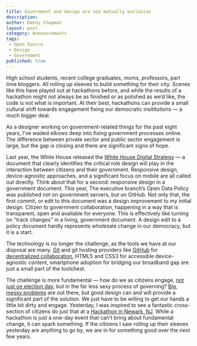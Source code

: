 ```yaml
---
title: Government and design are not mutually exclusive 
description:
author: Danny Chapman
layout: post
category: Announcements
tags:
 - Open Source
 - Design
 - Government
published: true
---
```


High school students, recent college graduates, moms, professors, part time bloggers. All rolling up sleeves to build something for their city. Scenes like this have played out at hackathons before, and while the results of a hackathon might not always be as finished or as polished as we’d like, the code is not what is important. At their best, hackathons can provide a small cultural shift towards engagement fixing our democratic insititutions — a much bigger deal. 

As a designer working on government-related things for the past eight years, I’ve waded  elbows deep into fixing government processes online. The difference between private sector and public sector engagement is large, but the gap is closing and there are significant signs of hope. 

Last year, the White House released the [White House Digital Strategy](http://www.whitehouse.gov/sites/default/files/omb/egov/digital-government/digital-government.html) — a document that clearly identifies the critical role design will play in the interaction between citizens and their government. Responsive design, device-agnostic approaches, and a significant focus on mobile are all called out directly. Think about that for a second: responsive design in a government document. This year, The executive branch’s Open Data Policy was published not on government servers, but on GitHub. Not only that, the first commit, or edit to this document was a design improvement to my initial design. Citizen to government collaboration, happening in a way that is transparent, open and available for everyone. This is effectively like turning on "track changes" in a living, government document. A design edit to a policy document hardly represents wholesale change in our democracy, but it is a start. 

The technology is no longer the challenge, as the tools we have at our disposal are many. [Git](http://git-scm.com/)
 and git hosting providers like [GitHub](http://www.github.com/) for [decentralized collaboration](http://www.ted.com/talks/clay_shirky_how_the_internet_will_one_day_transform_government.html), HTML5 and CSS3 for accessible device-agnostic content, smartphone adoption for bridging our broadband gap are just a small part of the toolchest. 

The challenge is more fundamental — how do we as citizens engage, [not just on election day](http://www.ted.com/talks/jennifer_pahlka_coding_a_better_government.html), but in the far less sexy process of governing? [Big, messy problems](http://www.dobt.co/blog/) are out there, but good design can and will provide a significant part of the solution. We just have to be willing to get our hands a little bit dirty and engage. Yesterday, I was inspired to see a fantastic cross-section of citizens do just that at a [Hackathon in Newark, NJ](https://twitter.com/search?q=%23hacknwk). While a hackathon is just a one-day event that can’t bring about fundamental change, it can spark something. If the citizens I saw rolling up their sleeves yesterday are anything to go by, we are in for something good over the next few years. 